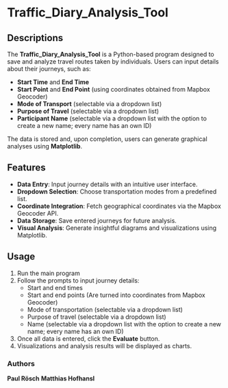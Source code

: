 # Traffic_Diary_Analysis_Tool

## Descriptions
The **Traffic_Diary_Analysis_Tool** is a Python-based program designed to save and analyze travel routes taken by individuals. Users can input details about their journeys, such as:

- **Start Time** and **End Time**
- **Start Point** and **End Point** (using coordinates obtained from Mapbox Geocoder)
- **Mode of Transport** (selectable via a dropdown list)
- **Purpose of Travel** (selectable via a dropdown list)
- **Participant Name** (selectable via a dropdown list with the option to create a new name; every name has an own ID)

The data is stored and, upon completion, users can generate graphical analyses using **Matplotlib**.

## Features
- **Data Entry**: Input journey details with an intuitive user interface.
- **Dropdown Selection**: Choose transportation modes from a predefined list.
- **Coordinate Integration**: Fetch geographical coordinates via the Mapbox Geocoder API.
- **Data Storage**: Save entered journeys for future analysis.
- **Visual Analysis**: Generate insightful diagrams and visualizations using Matplotlib.

## Usage
1. Run the main program
2. Follow the prompts to input journey details:
   - Start and end times
   - Start and end points (Are turned into coordinates from Mapbox Geocoder)
   - Mode of transportation (selectable via a dropdown list)
   - Purpose of travel (selectable via a dropdown list)
   - Name (selectable via a dropdown list with the option to create a new name; every name has an own ID)
3. Once all data is entered, click the **Evaluate** button.
4. Visualizations and analysis results will be displayed as charts.

### Authors
**Paul Rösch** **Matthias Hofhansl**